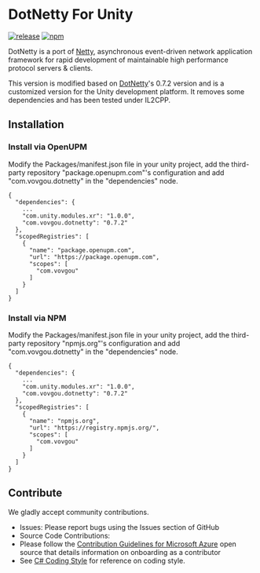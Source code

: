 # DotNetty For Unity

[![release](https://img.shields.io/github/v/tag/vovgou/DotNettyForUnity?label=release)](https://github.com/vovgou/DotNettyForUnity/releases)
[![npm](https://img.shields.io/npm/v/com.vovgou.dotnetty)](https://www.npmjs.com/package/com.vovgou.dotnetty)

DotNetty is a port of [Netty](https://github.com/netty/netty), asynchronous event-driven network application framework for rapid development of maintainable high performance protocol servers & clients.

This version is modified based on [DotNetty](https://github.com/Azure/DotNetty)'s 0.7.2 version and is a customized version for the Unity development platform. It removes some dependencies and has been tested under IL2CPP.

## Installation

### Install via OpenUPM 

Modify the Packages/manifest.json file in your unity project, add the third-party repository "package.openupm.com"'s configuration and add "com.vovgou.dotnetty" in the "dependencies" node.

    {
      "dependencies": {
        ...
        "com.unity.modules.xr": "1.0.0",
        "com.vovgou.dotnetty": "0.7.2"
      },
      "scopedRegistries": [
        {
          "name": "package.openupm.com",
          "url": "https://package.openupm.com",
          "scopes": [
            "com.vovgou"
          ]
        }
      ]
    }

### Install via NPM 

Modify the Packages/manifest.json file in your unity project, add the third-party repository "npmjs.org"'s configuration and add "com.vovgou.dotnetty" in the "dependencies" node.

    {
      "dependencies": {
        ...
        "com.unity.modules.xr": "1.0.0",
        "com.vovgou.dotnetty": "0.7.2"
      },
      "scopedRegistries": [
        {
          "name": "npmjs.org",
          "url": "https://registry.npmjs.org/",
          "scopes": [
            "com.vovgou"
          ]
        }
      ]
    }

## Contribute

We gladly accept community contributions.

* Issues: Please report bugs using the Issues section of GitHub
* Source Code Contributions:
 * Please follow the [Contribution Guidelines for Microsoft Azure](http://azure.github.io/guidelines.html) open source that details information on onboarding as a contributor
 * See [C# Coding Style](https://github.com/Azure/DotNetty/wiki/C%23-Coding-Style) for reference on coding style.
